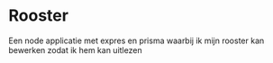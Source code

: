 # Rooster
Een node applicatie met expres en prisma waarbij ik mijn rooster kan bewerken zodat ik hem kan uitlezen

